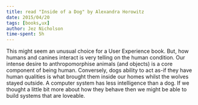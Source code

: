 ```yaml
---
title: read "Inside of a Dog" by Alexandra Horowitz
date: 2015/04/20
tags: [books,ux]
author: Jez Nicholson
time-spent: 5h
---
```

​​This might seem an unusual choice for a User Experience book. But, how humans and canines interact is very telling on the human condition. Our intense desire to anthropomorphise animals (and objects) is a core component of being human. Conversely, dogs ability to act as-if they have human qualities is what brought them inside our homes whilst the wolves stayed outside. A computer system has less intelligence than a dog. If we thought a little bit more about how they behave then we might be able to build systems that are loveable.